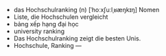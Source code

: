 - das Hochschulranking (n)	[ˈhoːxʃuːlˌʁæŋkɪŋ]	Nomen
- Liste, die Hochschulen vergleicht
- bảng xếp hạng đại học
- university ranking
- Das Hochschulranking zeigt die besten Unis.
- Hochschule, Ranking	—
